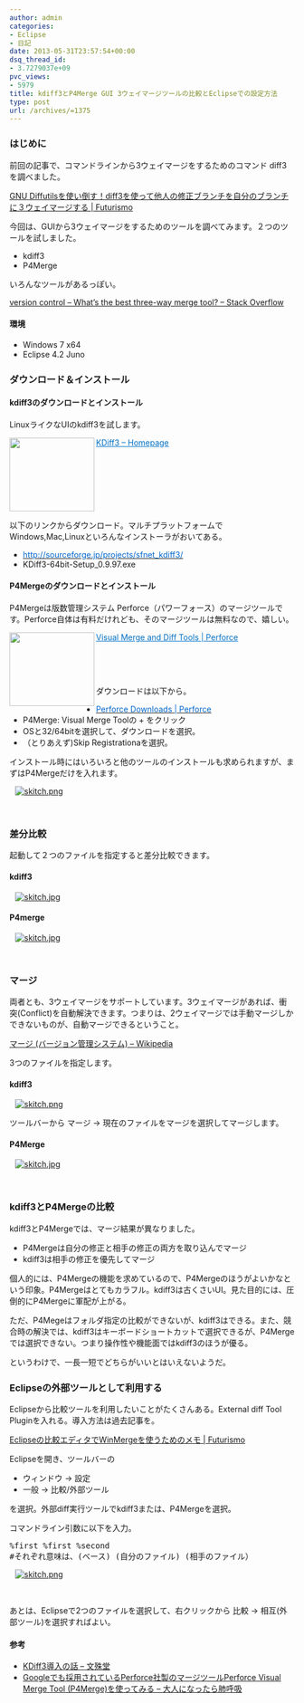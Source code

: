 ```yaml
---
author: admin
categories:
- Eclipse
- 日記
date: 2013-05-31T23:57:54+00:00
dsq_thread_id:
- 3.7279037e+09
pvc_views:
- 5979
title: kdiff3とP4Merge GUI 3ウェイマージツールの比較とEclipseでの設定方法
type: post
url: /archives/=1375
---
```


### はじめに

前回の記事で、コマンドラインから3ウェイマージをするためのコマンド diff3を調べました。

[GNU Diffutilsを使い倒す！diff3を使って他人の修正ブランチを自分のブランチに３ウェイマージする | Futurismo][1]

今回は、GUIから3ウェイマージをするためのツールを調べてみます。２つのツールを試しました。

  * kdiff3 
  * P4Merge 

いろんなツールがあるっぽい。

[version control &#8211; What&#8217;s the best three-way merge tool? &#8211; Stack Overflow][2]

#### 環境

  * Windows 7 x64 
  * Eclipse 4.2 Juno 

### ダウンロード＆インストール

#### kdiff3のダウンロードとインストール

LinuxライクなUIのkdiff3を試します。

<a href="http://kdiff3.sourceforge.net/" target="_blank"><img class="alignleft" border="0" alt="" align="left" src="http://capture.heartrails.com/150x130/shadow?http://kdiff3.sourceforge.net/" width="150" height="130" /></a> <a style="color: #0070c5" href="http://kdiff3.sourceforge.net/" target="_blank">KDiff3 &#8211; Homepage</a>    <img border="0" alt="" src="http://b.hatena.ne.jp/entry/image/http://kdiff3.sourceforge.net/" />  <br style="clear: both" />

以下のリンクからダウンロード。マルチプラットフォームでWindows,Mac,Linuxといろんなインストーラがおいてある。

  * [<font color="#0066cc">http://sourceforge.jp/projects/sfnet_kdiff3/</font>][3] 
  * KDiff3-64bit-Setup_0.9.97.exe 

#### P4Mergeのダウンロードとインストール

P4Mergeは版数管理システム Perforce（パワーフォース）のマージツールです。Perforce自体は有料だけれども、そのマージツールは無料なので、嬉しい。

<a href="http://www.perforce.com/product/components/perforce-visual-merge-and-diff-tools" target="_blank"><img class="alignleft" border="0" alt="" align="left" src="http://capture.heartrails.com/150x130/shadow?http://www.perforce.com/product/components/perforce-visual-merge-and-diff-tools" width="150" height="130" /></a> <a style="color: #0070c5" href="http://www.perforce.com/product/components/perforce-visual-merge-and-diff-tools" target="_blank">Visual Merge and Diff Tools | Perforce</a>  <img border="0" alt="" src="http://b.hatena.ne.jp/entry/image/http://www.perforce.com/product/components/perforce-visual-merge-and-diff-tools" />

&#160;

&#160;

ダウンロードは以下から。

  * [<font color="#0066cc">Perforce Downloads | Perforce</font>][4]
  * P4Merge: Visual Merge Toolの + をクリック
  * OSと32/64bitを選択して、ダウンロードを選択。
  * （とりあえず)Skip Registrationaを選択。

インストール時にはいろいろと他のツールのインストールも求められますが、まずはP4Mergeだけを入れます。

<div id="scid:887EC618-8FBE-49a5-A908-2339AF2EC531:54068544-028f-4823-915c-2506e9a80db7" class="wlWriterEditableSmartContent" style="float: none; padding-bottom: 0px; padding-top: 0px; padding-left: 10px; margin: 0px; display: inline; padding-right: 10px">
  <a target="_blank" href="https://picasaweb.google.com/111104490436597119823/Futurismo?authkey=Gv1sRgCM-A3fCH6v_BOQ#5884281134850308370"><img style="border: none; padding: 0px; margin: 0px" alt="skitch.png" src="http://lh6.ggpht.com/-O7M1RdxpaQg/UakqhBFI-RI/AAAAAAAAAXk/zW3yHTyRasM/skitch.png" /></a>
</div>

&#160;

### 差分比較

起動して２つのファイルを指定すると差分比較できます。

#### kdiff3

<div id="scid:887EC618-8FBE-49a5-A908-2339AF2EC531:fd548b4a-2534-456f-bfbe-5610d7cd4bdc" class="wlWriterEditableSmartContent" style="float: none; padding-bottom: 0px; padding-top: 0px; padding-left: 10px; margin: 0px; display: inline; padding-right: 10px">
  <a target="_blank" href="https://picasaweb.google.com/111104490436597119823/Futurismo?authkey=Gv1sRgCM-A3fCH6v_BOQ#5884281054305721746"><img style="border: none; padding: 0px; margin: 0px" alt="skitch.jpg" src="http://lh3.ggpht.com/-k3xFK-_HQcw/UakqcVB0HZI/AAAAAAAAAXU/74RwjCWfDYk/skitch.jpg" /></a>
</div>

#### P4merge

<div id="scid:887EC618-8FBE-49a5-A908-2339AF2EC531:699e82fe-440a-4af6-ab33-fd0062597ce3" class="wlWriterEditableSmartContent" style="float: none; padding-bottom: 0px; padding-top: 0px; padding-left: 10px; margin: 0px; display: inline; padding-right: 10px">
  <a target="_blank" href="https://picasaweb.google.com/111104490436597119823/Futurismo?authkey=Gv1sRgCM-A3fCH6v_BOQ#5884281116685779778"><img style="border: none; padding: 0px; margin: 0px" alt="skitch.jpg" src="http://lh5.ggpht.com/-Mdt4z-uuCno/Uakqf9aYQ0I/AAAAAAAAAXc/_9FgtNDMeX8/skitch.jpg" /></a>
</div>

&#160;

### マージ

両者とも、3ウェイマージをサポートしています。3ウェイマージがあれば、衝突(Conflict)を自動解決できます。つまりは、2ウェイマージでは手動マージしかできないものが、自動マージできるということ。

[マージ (バージョン管理システム) &#8211; Wikipedia][5]

3つのファイルを指定します。

#### kdiff3

<div id="scid:887EC618-8FBE-49a5-A908-2339AF2EC531:c5c8c2a7-3be0-4621-adaf-1a59b50b0fa7" class="wlWriterEditableSmartContent" style="float: none; padding-bottom: 0px; padding-top: 0px; padding-left: 10px; margin: 0px; display: inline; padding-right: 10px">
  <a target="_blank" href="https://picasaweb.google.com/111104490436597119823/Futurismo?authkey=Gv1sRgCM-A3fCH6v_BOQ#5884281183734165026"><img style="border: none; padding: 0px; margin: 0px" alt="skitch.png" src="http://lh6.ggpht.com/-lTt8FynsfmU/Uakqj3L9biI/AAAAAAAAAX0/AMu535YYd6A/skitch.png" /></a>
</div>

ツールバーから マージ -> 現在のファイルをマージを選択してマージします。

#### P4Merge

<div id="scid:887EC618-8FBE-49a5-A908-2339AF2EC531:1dba7515-0f81-4ecd-984f-3b460d441b90" class="wlWriterEditableSmartContent" style="float: none; padding-bottom: 0px; padding-top: 0px; padding-left: 10px; margin: 0px; display: inline; padding-right: 10px">
  <a target="_blank" href="https://picasaweb.google.com/111104490436597119823/Futurismo?authkey=Gv1sRgCM-A3fCH6v_BOQ#5884281150911972354"><img style="border: none; padding: 0px; margin: 0px" alt="skitch.jpg" src="http://lh3.ggpht.com/-K_EePQ8GkdQ/Uakqh86ihAI/AAAAAAAAAXs/vUcFmadJ3Ng/skitch.jpg" /></a>
</div>

&#160;

### kdiff3とP4Mergeの比較

kdiff3とP4Mergeでは、マージ結果が異なりました。

  * P4Mergeは自分の修正と相手の修正の両方を取り込んでマージ 
  * kdiff3は相手の修正を優先してマージ 

個人的には、P4Mergeの機能を求めているので、P4Mergeのほうがよいかなという印象。P4Mergeはとてもカラフル。kdiff3は古くさいUI。見た目的には、圧倒的にP4Mergeに軍配が上がる。

ただ、P4Megeはフォルダ指定の比較ができないが、kdiff3はできる。また、競合時の解決では、kdiff3はキーボードショートカットで選択できるが、P4Mergeでは選択できない。つまり操作性や機能面ではkdiff3のほうが優る。

というわけで、一長一短でどちらがいいとはいえないようだ。

### Eclipseの外部ツールとして利用する

Eclipseから比較ツールを利用したいことがたくさんある。External diff Tool Pluginを入れる。導入方法は過去記事を。

[Eclipseの比較エディタでWinMergeを使うためのメモ | Futurismo][6]

Eclipseを開き、ツールバーの

  * ウィンドウ -> 設定
  * 一般 -> 比較/外部ツール

を選択。外部diff実行ツールでkdiff3または、P4Mergeを選択。

コマンドライン引数に以下を入力。

<div id="scid:812469c5-0cb0-4c63-8c15-c81123a09de7:52c0111b-29f6-4b5b-915d-2a017b50ad75" class="wlWriterEditableSmartContent" style="float: none; padding-bottom: 0px; padding-top: 0px; padding-left: 0px; margin: 0px; display: inline; padding-right: 0px">
  <pre name="code" class="c">%first %first %second
#それぞれ意味は、(ベース) (自分のファイル) (相手のファイル）</pre>
</div>

<div id="scid:887EC618-8FBE-49a5-A908-2339AF2EC531:f74adc3e-d0d3-4f27-99aa-1625ec5bd11b" class="wlWriterEditableSmartContent" style="float: none; padding-bottom: 0px; padding-top: 0px; padding-left: 10px; margin: 0px; display: inline; padding-right: 10px">
  <a target="_blank" href="https://picasaweb.google.com/111104490436597119823/Futurismo?authkey=Gv1sRgCM-A3fCH6v_BOQ#5884296032955295330"><img style="border: none; padding: 0px; margin: 0px" alt="skitch.png" src="http://lh4.ggpht.com/-7a6pgzsK3uI/Uak4EM2KZmI/AAAAAAAAAYU/G8fLFv6sDrY/skitch.png" /></a>
</div>

&#160;

あとは、Eclipseで2つのファイルを選択して、右クリックから 比較 -> 相互(外部ツール)を選択すればよい。

#### 参考

  * [KDiff3導入の話 &#8211; 文殊堂][7] 
  * [Googleでも採用されているPerforce社製のマージツールPerforce Visual Merge Tool (P4Merge)を使ってみる &#8211; 大人になったら肺呼吸][8]

 [1]: https://futurismo.biz/archives/1374
 [2]: http://stackoverflow.com/questions/572237/whats-the-best-three-way-merge-tool
 [3]: http://sourceforge.jp/projects/sfnet_kdiff3/
 [4]: http://www.perforce.com/downloads/Perforce-Software-Version-Management/complete_list/Customer%20Downloads
 [5]: http://ja.wikipedia.org/wiki/%E3%83%9E%E3%83%BC%E3%82%B8_(%E3%83%90%E3%83%BC%E3%82%B8%E3%83%A7%E3%83%B3%E7%AE%A1%E7%90%86%E3%82%B7%E3%82%B9%E3%83%86%E3%83%A0)#3.E3.82.A6.E3.82.A7.E3.82.A4.E3.83.9E.E3.83.BC.E3.82.B8
 [6]: https://futurismo.biz/archives/1256
 [7]: http://d.hatena.ne.jp/monjudoh/20090430/1241095338
 [8]: http://d.hatena.ne.jp/replication/20091221/1261351398